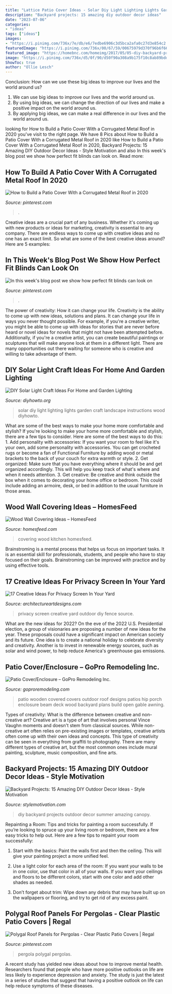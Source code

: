 ```yaml
---
title: "Lattice Patio Cover Ideas - Solar Diy Light Lighting Lights Garden Craft Landscape Instructions Wood Diyhowto"
description: "Backyard projects: 15 amazing diy outdoor decor ideas"
date: "2023-07-06"
categories:
- "ideas"
tags: ["ideas"]
images:
- "https://i.pinimg.com/736x/7e/db/e6/7edbe6906c3d5bca2afa0c27d3e854c2.jpg"
featuredImage: "https://i.pinimg.com/736x/00/67/59/00675979d370f96b6f667fd3813d9fce.jpg"
featured_image: "https://homebnc.com/homeimg/2017/05/05-diy-backyard-projects-ideas-homebnc.jpg"
image: "https://i.pinimg.com/736x/d5/0f/90/d50f90a308a9b175f10c8ab89bddcc9f.jpg"
ShowToc: true
author: "Ollie Lesch"
---
```



Conclusion: How can we use these big ideas to improve our lives and the world around us?
1. We can use big ideas to improve our lives and the world around us. 
2. By using big ideas, we can change the direction of our lives and make a positive impact on the world around us. 
3. By applying big ideas, we can make a real difference in our lives and the world around us.

	

		
looking for How to Build a Patio Cover With a Corrugated Metal Roof in 2020 you've visit to the right page. We have 8 Pics about How to Build a Patio Cover With a Corrugated Metal Roof in 2020 like How to Build a Patio Cover With a Corrugated Metal Roof in 2020, Backyard Projects: 15 Amazing DIY Outdoor Decor Ideas - Style Motivation and also In this week&#039;s blog post we show how perfect fit blinds can look on. Read more:
		
    
## How To Build A Patio Cover With A Corrugated Metal Roof In 2020

<img loading=lazy src="https://i.pinimg.com/736x/00/67/59/00675979d370f96b6f667fd3813d9fce.jpg" onerror="this.onerror=null;this.src='https://tse2.mm.bing.net/th?id=OIP.CG41OhuWV0mhFqDkvxCM2QHaF7&amp;pid=15.1';" alt="How to Build a Patio Cover With a Corrugated Metal Roof in 2020">

_Source: pinterest.com_

>. 

	

Creative ideas are a crucial part of any business. Whether it's coming up with new products or ideas for marketing, creativity is essential to any company. There are endless ways to come up with creative ideas and no one has an exact limit. So what are some of the best creative ideas around? Here are 5 examples: 

    
## In This Week&#039;s Blog Post We Show How Perfect Fit Blinds Can Look On

<img loading=lazy src="https://i.pinimg.com/736x/d5/0f/90/d50f90a308a9b175f10c8ab89bddcc9f.jpg" onerror="this.onerror=null;this.src='https://tse2.mm.bing.net/th?id=OIP.b0hTiPR4w5ArrDZyMCiZ3wHaJ3&amp;pid=15.1';" alt="In this week&#039;s blog post we show how perfect fit blinds can look on">

_Source: pinterest.com_

>. 

	

The power of creativity: How it can change your life.
Creativity is the ability to come up with new ideas, solutions and plans. It can change your life in ways you never thought possible. For example, if you're a creative writer, you might be able to come up with ideas for stories that are never before heard or novel ideas for novels that might not have been attempted before. Additionally, if you're a creative artist, you can create beautiful paintings or sculptures that will make anyone look at them in a different light. There are many opportunities out there waiting for someone who is creative and willing to take advantage of them.

    
## DIY Solar Light Craft Ideas For Home And Garden Lighting

<img loading=lazy src="http://www.diyhowto.org/wp-content/uploads/2016/10/DIYHowto-DIY-Solar-Light-Lighting-Ideas-Picture-Instructions-09.jpg" onerror="this.onerror=null;this.src='https://tse2.mm.bing.net/th?id=OIP.zezNyAPloI1GGZUe2MHPsgHaLH&amp;pid=15.1';" alt="DIY Solar Light Craft Ideas For Home and Garden Lighting">

_Source: diyhowto.org_

>solar diy light lighting lights garden craft landscape instructions wood diyhowto. 

	

What are some of the best ways to make your home more comfortable and stylish?
If you're looking to make your home more comfortable and stylish, there are a few tips to consider. Here are some of the best ways to do this: 1. Add personality with accessories: If you want your room to feel like it's your own, add some personality with accessories. You can get crocheted rugs or become a fan of Functional Furniture by adding wood or metal brackets to the back of your couch for extra warmth or style. 2. Get organized: Make sure that you have everything where it should be and get organized accordingly. This will help you keep track of what's where and when it needs attention. 3. Get creative: Be creative and think outside the box when it comes to decorating your home office or bedroom. This could include adding an armoire, desk, or bed in addition to the usual furniture in those areas. 
    
## Wood Wall Covering Ideas – HomesFeed

<img loading=lazy src="https://homesfeed.com/wp-content/uploads/2015/10/Kitchen-Wall-Covering-Ideas-With-Steel-Kitchen-Set.jpg" onerror="this.onerror=null;this.src='https://tse2.mm.bing.net/th?id=OIP.-HcgbZOaDb5U1CKfNQSsVAHaE8&amp;pid=15.1';" alt="Wood Wall Covering Ideas – HomesFeed">

_Source: homesfeed.com_

>covering wood kitchen homesfeed. 

	

Brainstroming is a mental process that helps us focus on important tasks. It is an essential skill for professionals, students, and people who have to stay focused on their goals. Brainstroming can be improved with practice and by using effective tools.

    
## 17 Creative Ideas For Privacy Screen In Your Yard

<img loading=lazy src="http://www.architectureartdesigns.com/wp-content/uploads/2016/07/12-53.jpg" onerror="this.onerror=null;this.src='https://tse3.mm.bing.net/th?id=OIP.KnSrGiQxiUmUNQ6KmDE6YAHaJ6&amp;pid=15.1';" alt="17 Creative Ideas For Privacy Screen In Your Yard">

_Source: architectureartdesigns.com_

>privacy screen creative yard outdoor diy fence source. 

	

What are the new ideas for 2022?
On the eve of the 2022 U.S. Presidential election, a group of visionaries are proposing a number of new ideas for the year. These proposals could have a significant impact on American society and its future. One idea is to create a national holiday to celebrate diversity and creativity. Another is to invest in renewable energy sources, such as solar and wind power, to help reduce America's greenhouse gas emissions.

    
## Patio Cover/Enclosure – GoPro Remodeling Inc.

<img loading=lazy src="http://www.goproremodeling.com/wp-content/uploads/2018/01/3-1.jpg" onerror="this.onerror=null;this.src='https://tse3.mm.bing.net/th?id=OIP.u-acjx4M0zgv5feXguOFrgHaFj&amp;pid=15.1';" alt="Patio Cover/Enclosure – GoPro Remodeling Inc.">

_Source: goproremodeling.com_

>patio wooden covered covers outdoor roof designs patios hip porch enclosure beam deck wood backyard plans build open gable awning. 

	

Types of creativity: What is the difference between creative and non-creative art?
Creative art is a type of art that involves personal Vince Vaughn moments and doesn't stem from classical sources. While non-creative art often relies on pre-existing images or templates, creative artists often come up with their own ideas and concepts. This type of creativity can be seen in everything from graffiti to photography. There are many different types of creative art, but the most common ones include mural painting, sculpture, music composition, and fine arts.

    
## Backyard Projects: 15 Amazing DIY Outdoor Decor Ideas - Style Motivation

<img loading=lazy src="https://homebnc.com/homeimg/2017/05/05-diy-backyard-projects-ideas-homebnc.jpg" onerror="this.onerror=null;this.src='https://tse2.mm.bing.net/th?id=OIP.tKZbJD8Aww5Vd8TjgboDtAHaK_&amp;pid=15.1';" alt="Backyard Projects: 15 Amazing DIY Outdoor Decor Ideas - Style Motivation">

_Source: stylemotivation.com_

>diy backyard projects outdoor decor summer amazing canopy. 

	

Repainting a Room: Tips and tricks for painting a room successfully.
If you’re looking to spruce up your living room or bedroom, there are a few easy tricks to help out. Here are a few tips to repaint your room successfully:
1) Start with the basics: Paint the walls first and then the ceiling. This will give your painting project a more unified feel.

2) Use a light color for each area of the room: If you want your walls to be in one color, use that color in all of your walls. If you want your ceilings and floors to be different colors, start with one color and add other shades as needed.

3) Don’t forget about trim: Wipe down any debris that may have built up on the wallpapers or flooring, and try to get rid of any excess paint.

    
## Polygal Roof Panels For Pergolas - Clear Plastic Patio Covers | Regal

<img loading=lazy src="https://i.pinimg.com/736x/7e/db/e6/7edbe6906c3d5bca2afa0c27d3e854c2.jpg" onerror="this.onerror=null;this.src='https://tse1.mm.bing.net/th?id=OIP.YFiswmDBMfkQbK-Wiv7A1gHaHa&amp;pid=15.1';" alt="Polygal Roof Panels for Pergolas - Clear Plastic Patio Covers | Regal">

_Source: pinterest.com_

>pergola polygal pergolas. 

	

A recent study has yielded new ideas about how to improve mental health. Researchers found that people who have more positive outlooks on life are less likely to experience depression and anxiety. The study is just the latest in a series of studies that suggest that having a positive outlook on life can help reduce symptoms of these diseases.

